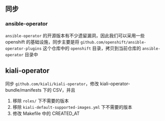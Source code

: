 ## 同步

### ansible-operator

`ansible-operator` 的开源版本有不少遗留漏洞，因此我们可以采用一些 openshift 的基础设施，同步主要是将 `github.com/openshift/ansible-operator-plugins` 这个仓库中的 `openshift` 目录，拷贝到当前仓库的 `ansible-operator` 目录中

## kiali-operator

同步 `github.com/kiali/kiali-operator`，修改 kiali-operator-bundle/manifests 下的 CSV，并且

1. 移除 `roles/` 下不需要的版本
2. 移除 `kiali-default-supported-images.yml` 下不需要的版本
3. 修改 Makefile 中的 CREATED_AT